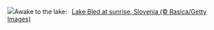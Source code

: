![](https://www.bing.com/th?id=OHR.LakeBledSunrise_EN-US2708574517_UHD.jpg&w=1000)Awake to the lake:&nbsp;&ensp;[Lake Bled at sunrise, Slovenia (© Rasica/Getty Images)](https://www.bing.com/th?id=OHR.LakeBledSunrise_EN-US2708574517_UHD.jpg)
<br><br/>
